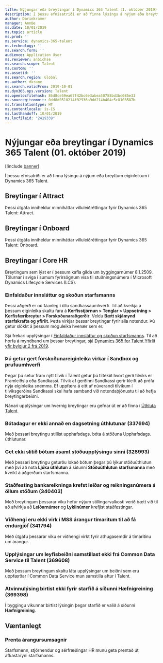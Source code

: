 ```yaml
---
title: Nýjungar eða breytingar í Dynamics 365 Talent (1. október 2019)
description: Í þessu efnisatriði er að finna lýsingu á nýjum eða breyttum eiginleikum í Microsoft Dynamics 365 Talent.
author: Darinkramer
manager: AnnBe
ms.date: 10/01/2019
ms.topic: article
ms.prod: ''
ms.service: dynamics-365-talent
ms.technology: ''
ms.search.form: ''
audience: Application User
ms.reviewer: anbichse
ms.search.scope: Talent
ms.custom: ''
ms.assetid: ''
ms.search.region: Global
ms.author: dkrame
ms.search.validFrom: 2019-10-01
ms.dyn365.ops.version: Talent
ms.openlocfilehash: 86d8ce59ea67f42bc6e3abea50788bd3bc085e33
ms.sourcegitcommit: 0dd8d0510214f92936a9dd214b404c5c8103587b
ms.translationtype: HT
ms.contentlocale: is-IS
ms.lasthandoff: 10/01/2019
ms.locfileid: "2419339"
---
```

# <a name="whats-new-or-changed-in-dynamics-365-talent-october-01-2019"></a>Nýjungar eða breytingar í Dynamics 365 Talent (01. október 2019)

[!include [banner](includes/banner.md)]

Í þessu efnisatriði er að finna lýsingu á nýjum eða breyttum eiginleikum í Dynamics 365 Talent.

## <a name="changes-in-attract"></a>Breytingar í Attract

Þessi útgáfa inniheldur minniháttar villuleiðréttingar fyrir Dynamics 365 Talent: Attract.

## <a name="changes-in-onboard"></a>Breytingar í Onboard

Þessi útgáfa inniheldur minniháttar villuleiðréttingar fyrir Dynamics 365 Talent: Onboard.

## <a name="changes-in-core-hr"></a>Breytingar í Core HR

Breytingum sem lýst er í þessum kafla gilda um byggingarnúmer 8.1.2509. Tölurnar í sviga í sumum fyrirsögnum vísa til stuðningsnúmera í Microsoft Dynamics Lifecycle Services (LCS).

### <a name="streamlined-employee-entry-and-navigation"></a>Einfaldaður innsláttur og skoðun starfsmanns

Þessi aðgerð er nú fáanleg í öllu sandkassaumhverfi. Til að kveikja á þessum eiginleika skaltu fara á **Kerfisstjórnun > Tenglar > Uppsetning > Kerfisfæribreytur > Forskoðunaraðgerðir**. Veldu **Bætt skjámynd starfskrafta og yfirlit**. Þetta virkjar þessar breytingar fyrir alla notendur. Þú getur slökkt á þessum möguleika hvenær sem er.

Sjá frekari upplýsingar í [Einfaldaður innsláttur og skoðun starfsmanns](./streamlined-employee-entry.md). Til að horfa á myndband um þessar breytingar, sjá [Dynamics 365 for Talent Yfirlit yfir bylgjur 2 frá 2019](https://aka.ms/ROGT19RW2ROV).

### <a name="you-can-enable-preview-features-in-sandbox-and-trial-environments"></a>Þú getur gert forskoðunareiginleika virkar í Sandbox og prufuumhverfi

Þegar þú setur fram nýtt tilvik í Talent getur þú tiltekið hvort gerð tilviks er Framleiðsla eða Sandkassi. Tilvik af gerðinni Sandkassi gerir kleift að prófa nýja eiginleika snemma. Ef uppfæra á eitt af núverandi tilvikum í tilviksgerðina Sandkassi skal hafa samband við notendaþjónustu til að hefja breytingarbeiðni.

Nánari upplýsingar um hvernig breytingar eru gefnar út er að finna í [Úthluta Talent](./provisioning-talent.md).

### <a name="compensation-date-defaults-to-a-different-date-than-the-position-assignment-337694"></a>Bótadagur er ekki annað en dagsetning úthlutunar (337694)

Með þessari breytingu stillist upphafsdags. bóta á stöðuna Upphafsdags. úthlutunar.

### <a name="not-able-to-end-compensation-along-with-its-position-assignment-328993"></a>Get ekki slitið bótum ásamt stöðuupplýsingu sinni (328993)

Með þessari breytingu geturðu lokað bótum þegar þú lýkur stöðuúthlutun með því að nota **Ljúka úthlutun** á síðunni **Stöðuúthlutun starfsmanna** með kveikt á aðgerðum starfsmanna.

### <a name="bank-account-validation-requires-routing-and-account-numbers-in-all-locations-340403"></a>Staðfesting bankareikninga krefst leiðar og reikningsnúmera á öllum stöðum (340403)

Með breytingum þessarar viku hefur nýjum stillingarvalkosti verið bætt við til að afvirkja að **Leiðarnúmer** og **Lykilnúmer** krefjist staðfestingar. 

### <a name="attachments-are-not-enabled-in-mss-performance-journals-for-performance-feedback-341794"></a>Viðhengi eru ekki virk í MSS árangur tímaritum til að fá endurgjöf (341794)

Með útgáfu þessarar viku er viðhengi virkt fyrir athugasemdir á tímaritinu um árangur.

### <a name="leave-request-details-dont-sync-from-common-data-service-to-talent-369608"></a>Upplýsingar um leyfisbeiðni samstillast ekki frá Common Data Service til Talent (369608)

Með þessum breytingum skaltu láta upplýsingar um beiðni sem eru uppfærðar í Common Data Service mun samstilla aftur í Talent.

### <a name="job-description-doesnt-display-for-the-job-in-the-skill-gap-analysis-page-369398"></a>Atvinnulýsing birtist ekki fyrir starfið á síðunni Hæfnigreining (369398)

Í byggingu vikunnar birtist lýsingin þegar starfið er valið á síðunni **Hæfnigreining**.

## <a name="coming-soon"></a>Væntanlegt

### <a name="print-performance-reviews"></a>Prenta árangursumsagnir

Starfsmenn, stjórnendur og sérfræðingar HR munu geta prentað út afkastarýni starfsmanns.
